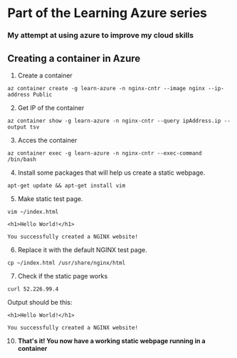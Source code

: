 # Part of the Learning Azure series
### My attempt at using azure to improve my cloud skills

## Creating a container in Azure

1. Create a container 

`az container create -g learn-azure -n nginx-cntr --image nginx --ip-address Public`

2. Get IP of the container

`az container show -g learn-azure -n nginx-cntr --query ipAddress.ip --output tsv`

3. Acces the container 

`az container exec -g learn-azure -n nginx-cntr --exec-command /bin/bash`

4. Install some packages that will help us create a static webpage. 

`apt-get update && apt-get install vim`

5. Make static test page. 

`vim ~/index.html`

```
<h1>Hello World!</h1>

You successfully created a NGINX website!
```

6. Replace it with the default NGINX test page.

`cp ~/index.html /usr/share/nginx/html`

7. Check if the static page works 

`curl 52.226.99.4`

Output should be this: 
```
<h1>Hello World!</h1>

You successfully created a NGINX website!
```

10. **That's it! You now have a working static webpage running in a container**
